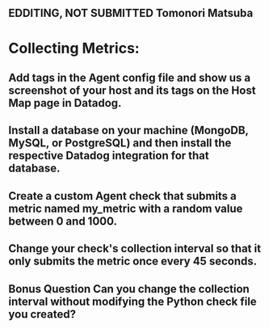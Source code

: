 EDDITING, NOT SUBMITTED
Tomonori Matsuba
----
# Collecting Metrics:
## Add tags in the Agent config file and show us a screenshot of your host and its tags on the Host Map page in Datadog.


## Install a database on your machine (MongoDB, MySQL, or PostgreSQL) and then install the respective Datadog integration for that database.

## Create a custom Agent check that submits a metric named my_metric with a random value between 0 and 1000.

## Change your check's collection interval so that it only submits the metric once every 45 seconds.

## Bonus Question Can you change the collection interval without modifying the Python check file you created?
